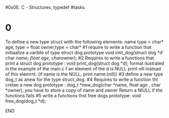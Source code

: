 #0x0E. C - Structures, typedef
#tasks
# 0
To define a new type struct wiith the following  elements:
name type = char*
age, type = float
owner,type  = char*
#1
require to write a function that initiaalize a varible of type struct dog
prototype void intit_dog(struct dog *d' char *name, float age, char*owner);
#2
Requires to write a functions that print a struct dog
prototype : void print_dog(struct dog *d);
format ilustrated in the example of the main.c 
f an element of the d is NULL print nill instead of this elemrnt. (if name is the NULL, print name:(nill))
#3
define a new type dog_t as anew for the type struct_dog.
#4
Requires  to write a function tht cretae a new dog
prototype : dog_t *new_dog(char *name, float age , char *owner);
you have to store a copy of name and owner
Return a NIULL if the functions fails
#5
write a  functions thst free dogs
prototype: void free_dog(dog_t *d);
 
END
